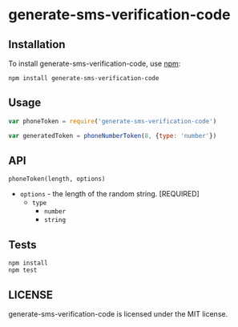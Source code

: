 # generate-sms-verification-code

## Installation

To install generate-sms-verification-code, use [npm](http://github.com/npm/npm):

```
npm install generate-sms-verification-code
```

## Usage

```javascript
var phoneToken = require('generate-sms-verification-code')

var generatedToken = phoneNumberToken(8, {type: 'number'})
```

## API

`phoneToken(length, options)`
  - `options` - the length of the random string. [REQUIRED]
    - `type`
      - `number`
      - `string`

## Tests

```
npm install
npm test
```

## LICENSE

generate-sms-verification-code is licensed under the MIT license.
